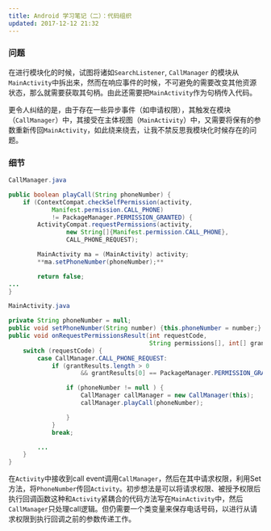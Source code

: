 ```yaml
---
title: Android 学习笔记（二）：代码组织
updated: 2017-12-12 21:32
---
```


### 问题
在进行模块化的时候，试图将诸如`SearchListener`, `CallManager` 的模块从`MainActivity`中拆出来，然而在响应事件的时候，不可避免的需要改变其他资源状态，那么就需要获取其句柄。由此还需要把`MainActivity`作为句柄传入代码。

更令人纠结的是，由于存在一些异步事件（如申请权限），其触发在模块（`CallManager`）中，其接受在主体视图（`MainActivity`）中，又需要将保有的参数重新传回`MainActivity`，如此绕来绕去，让我不禁反思我模块化时候存在的问题。

### 细节

```Java
CallManager.java

public boolean playCall(String phoneNumber) {
    if (ContextCompat.checkSelfPermission(activity,
            Manifest.permission.CALL_PHONE)
            != PackageManager.PERMISSION_GRANTED) {
        ActivityCompat.requestPermissions(activity,
                new String[]{Manifest.permission.CALL_PHONE},
                CALL_PHONE_REQUEST);

        MainActivity ma = (MainActivity) activity;
        **ma.setPhoneNumber(phoneNumber);**

        return false;
...
}

MainActivity.java

private String phoneNumber = null;
public void setPhoneNumber(String number) {this.phoneNumber = number;}
public void onRequestPermissionsResult(int requestCode,
                                       String permissions[], int[] grantResults) {
    switch (requestCode) {
        case CallManager.CALL_PHONE_REQUEST:
            if (grantResults.length > 0
                    && grantResults[0] == PackageManager.PERMISSION_GRANTED) {

                if (phoneNumber != null ) {
                    CallManager callManager = new CallManager(this);
                    callManager.playCall(phoneNumber);

                }
            }
            break;

        ...
    }
}

```
在`Activity`中接收到call event调用`CallManager`，然后在其中请求权限，利用Set方法，将`PhoneNumber`传回`Activity`。初步想法是可以将请求权限、被授予权限后执行回调函数这种和`Activity`紧耦合的代码方法写在`MainActivity`中，然后`CallManager`只处理call逻辑。但仍需要一个类变量来保存电话号码，以进行从请求权限到执行回调之前的参数传递工作。











